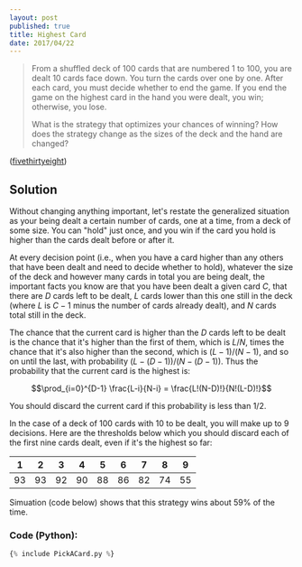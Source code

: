 ```yaml
---
layout: post
published: true
title: Highest Card
date: 2017/04/22
---
```


>From a shuffled deck of 100 cards that are numbered 1 to 100, you are dealt 10 cards face down. You turn the cards over one by one. After each card, you must decide whether to end the game. If you end the game on the highest card in the hand you were dealt, you win; otherwise, you lose.
>
>What is the strategy that optimizes your chances of winning? How does the strategy change as the sizes of the deck and the hand are changed?

<!--more-->

([fivethirtyeight](https://fivethirtyeight.com/features/pick-a-card-any-card/))

## Solution

Without changing anything important, let's restate the generalized situation as your being dealt a certain number of cards, one at a time, from a deck of some size. You can "hold" just once, and you win if the card you hold is higher than the cards dealt before or after it.

At every decision point (i.e., when you have a card higher than any others that have been dealt and need to decide whether to hold), whatever the size of the deck and however many cards in total you are being dealt, the important facts you know are that you have been dealt a given card $C$, that there are $D$ cards left to be dealt, $L$ cards lower than this one still in the deck (where $L$ is $C-1$ minus the number of cards already dealt), and $N$ cards total still in the deck. 

The chance that the current card is higher than the $D$ cards left to be dealt is the chance that it's higher than the first of them, which is $L/N$, times the chance that it's also higher than the second, which is $(L-1)/(N-1)$, and so on until the last, with probability $(L-(D-1))/(N-(D-1))$. Thus the probability that the current card is the highest is:

$$\prod_{i=0}^{D-1} \frac{L-i}{N-i} =
\frac{L!(N-D)!}{N!(L-D)!}$$

You should discard the current card if this probability is less than $1/2$.

In the case of a deck of $100$ cards with $10$ to be dealt, you will make up to $9$ decisions. Here are the thresholds below which you should discard each of the first nine cards dealt, even if it's the highest so far:

 | 1  | 2  | 3  | 4  | 5  | 6  | 7  | 8  | 9   |
 |----|----|----|----|----|----|----|----|-----|
 | 93 | 93 | 92 | 90 | 88 | 86 | 82 | 74 | 55  |
 
 Simuation (code below) shows that this strategy wins about $59\%$ of the time.
 
 ### Code (Python):

```python
{% include PickACard.py %}
```
 
 <br>
 
